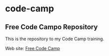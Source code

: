 # code-camp

## Free Code Campo Repository

This is the repository to my Code Camp training.

Web site: [Free Code Camp](https://www.freecodecamp.com/)
